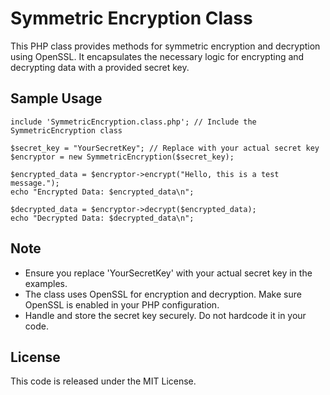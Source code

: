 # Symmetric Encryption Class

This PHP class provides methods for symmetric encryption and decryption using OpenSSL. It encapsulates the necessary logic for encrypting and decrypting data with a provided secret key.

## Sample Usage

```
include 'SymmetricEncryption.class.php'; // Include the SymmetricEncryption class

$secret_key = "YourSecretKey"; // Replace with your actual secret key
$encryptor = new SymmetricEncryption($secret_key);

$encrypted_data = $encryptor->encrypt("Hello, this is a test message.");
echo "Encrypted Data: $encrypted_data\n";

$decrypted_data = $encryptor->decrypt($encrypted_data);
echo "Decrypted Data: $decrypted_data\n";
```

## Note
* Ensure you replace 'YourSecretKey' with your actual secret key in the examples.
* The class uses OpenSSL for encryption and decryption. Make sure OpenSSL is enabled in your PHP configuration.
* Handle and store the secret key securely. Do not hardcode it in your code.

## License
This code is released under the MIT License.
